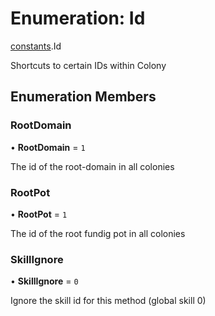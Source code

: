 # Enumeration: Id

[constants](../modules/constants.md).Id

Shortcuts to certain IDs within Colony

## Enumeration Members

### RootDomain

• **RootDomain** = ``1``

The id of the root-domain in all colonies

### RootPot

• **RootPot** = ``1``

The id of the root fundig pot in all colonies

### SkillIgnore

• **SkillIgnore** = ``0``

Ignore the skill id for this method (global skill 0)
